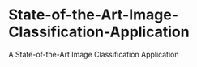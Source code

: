 # State-of-the-Art-Image-Classification-Application
A State-of-the-Art Image Classification Application
